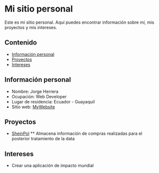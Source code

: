 # Mi sitio personal
Este es mi sitio personal. Aquí puedes encontrar información sobre mí, mis
proyectos y mis intereses.
## Contenido
* [Información personal](#información-personal)
* [Proyectos](#proyectos)
* [Intereses](#intereses)
## Información personal
* Nombre: Jorge Herrera
* Ocupación: Web Developer
* Lugar de residencia: Ecuador - Guayaquil
* Sitio web: [MyWebsite](https://jorgeshn14.github.io/JorgeSHN14/)
## Proyectos
* [SheinPol](https://github.com/JorgeSHN14/SheinPol)
** Almacena información de compras realizadas para el posterior tratamiento de la data
## Intereses
* Crear una aplicación de impacto mundial
